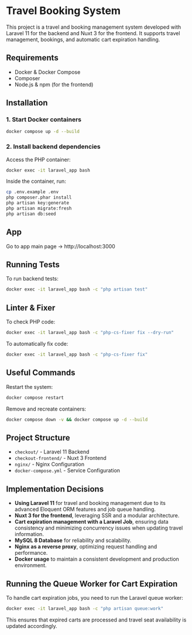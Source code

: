# Travel Booking System

This project is a travel and booking management system developed with Laravel 11 for the backend and Nuxt 3 for the frontend. It supports travel management, bookings, and automatic cart expiration handling.

## Requirements

- Docker & Docker Compose
- Composer
- Node.js & npm (for the frontend)

## Installation

### 1. Start Docker containers

```sh
docker compose up -d --build
```

### 2. Install backend dependencies

Access the PHP container:

```sh
docker exec -it laravel_app bash
```

Inside the container, run:

```sh
cp .env.example .env
php composer.phar install
php artisan key:generate
php artisan migrate:fresh
php artisan db:seed
```

## App

Go to app main page -> http://localhost:3000


## Running Tests

To run backend tests:

```sh
docker exec -it laravel_app bash -c "php artisan test"
```

## Linter & Fixer

To check PHP code:

```sh
docker exec -it laravel_app bash -c "php-cs-fixer fix --dry-run"
```

To automatically fix code:

```sh
docker exec -it laravel_app bash -c "php-cs-fixer fix"
```

## Useful Commands

Restart the system:

```sh
docker compose restart
```

Remove and recreate containers:

```sh
docker compose down -v && docker compose up -d --build
```

## Project Structure

- `checkout/` - Laravel 11 Backend
- `checkout-frontend/` - Nuxt 3 Frontend
- `nginx/` - Nginx Configuration
- `docker-compose.yml` - Service Configuration

## Implementation Decisions

- **Using Laravel 11** for travel and booking management due to its advanced Eloquent ORM features and job queue handling.
- **Nuxt 3 for the frontend**, leveraging SSR and a modular architecture.
- **Cart expiration management with a Laravel Job**, ensuring data consistency and minimizing concurrency issues when updating travel information.
- **MySQL 8 Database** for reliability and scalability.
- **Nginx as a reverse proxy**, optimizing request handling and performance.
- **Docker usage** to maintain a consistent development and production environment.

## Running the Queue Worker for Cart Expiration

To handle cart expiration jobs, you need to run the Laravel queue worker:

```sh
docker exec -it laravel_app bash -c "php artisan queue:work"
```

This ensures that expired carts are processed and travel seat availability is updated accordingly.

